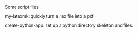 Some script files

my-latexmk: quickly turn a .tex file into a pdf.

create-python-app: set up a python directory skeleton and files.
